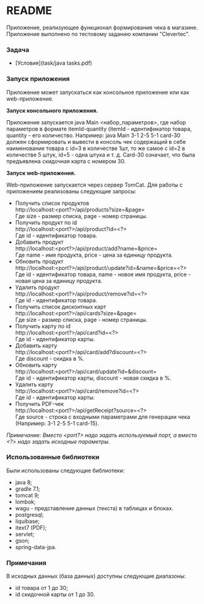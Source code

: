 # README #

Приложение, реализующее функционал формирования чека в магазине. Приложение выполнено по тестовому заданию 
компании "Clevertec". 

### Задача ###

* [Условия](task/java tasks.pdf)

### Запуск приложения ###

Приложение может запускаться как консольное приложение или как web-приложение.

**Запуск консольного приложения.**

Приложение запускается java Main <набор_параметров>, где набор параметров в формате itemId-quantity (itemId - 
идентификатор товара, quantity - его количество.
Например: java Main 3-1 2-5 5-1 card-30 должен сформировать и вывести в консоль чек содержащий в себе наименование 
товара с id=3 в количестве 1шт, то же самое с id=2 в количестве 5 штук, id=5 - одна штука и т. д. Card-30 означает, 
что была предъявлена скидочная карта с номером 30.

**Запуск web-приложения.**

Web-приложение запускается через сервер TomCat.
Для работы с приложением реализованы следующие запросы:
* Получить список продуктов  
  http://localhost:<port?>/api/products?size=<?>&page=<?>  
  Где size - размер списка, page - номер страницы.
* Получить продукт по id  
  http://localhost:<port?>/api/product?id=<?>  
  Где id - идентификатор товара.
* Добавить продукт   
  http://localhost:<port?>/api/product/add?name=<?>&price=<?>  
  Где name - имя продукта, price - цена за единицу продукта.
* Обновить продукт  
  http://localhost:<port?>/api/product/update?id=<?>&name=<?>&price=<?>  
  Где id - идентификатор товара, name - новое имя продукта, price - новая цена за единицу продукта.
* Удалить продукт  
  http://localhost:<port?>/api/product/remove?id=<?>  
  Где id - идентификатор товара.
* Получить список дисконтных карт  
  http://localhost:<port?>/api/cards?size=<?>&page=<?>  
  Где size - размер списка, page - номер страницы.
* Получить карту по id  
  http://localhost:<port?>/api/card?id=<?>  
  Где id - идентификатор карты.
* Добавить карту   
  http://localhost:<port?>/api/card/add?discount=<?>  
  Где discount - скидка в %.
* Обновить карту  
  http://localhost:<port?>/api/card/update?id=<?>&discount=<?>  
  Где id - идентификатор карты, discount - новая скидка в %.
* Удалить карту  
  http://localhost:<port?>/api/card/remove?id=<?>  
  Где id - идентификатор карты.
* Получить PDF-чек  
  http://localhost:<port?>/api/getReceipt?source=<?>  
  Где source - строка с входными параметрами для генерации чека (Например: 3-1 2-5 5-1 card-15).

_Примечание: Вместо <port?> надо задать используемый порт, а вместо <?> надо задать исходные параметры._

### Использованные библиотеки ###
Были использованы следующие библиотеки:
* java 8;
* gradle 7.1;
* tomcat 9;
* lombok;
* wagu - представление данных (текста) в таблицах и блоках.
* postgresql;
* liquibase;
* itext7 (PDF);
* servlet;
* gson;
* spring-data-jpa.

### Примечания ###
В исходных данных (база данных) доступны следующие диапазоны:
* id товара от 1 до 30;
* id скидочной карты от 1 до 30.


